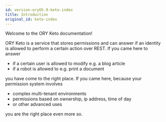 ```yaml
---
id: version-oryOS.9-keto-index
title: Introduction
original_id: keto-index
---
```


Welcome to the ORY Keto documentation!

ORY Keto is a service that stores permissions and can answer if an identity is allowed to perform a certain action over
REST. If you came here to answer

* if a certain user is allowed to modify e.g. a blog article
* if a robot is allowed to e.g. print a document

you have come to the right place. If you came here, because your permission system involves

* complex multi-tenant environments
* permissions based on ownership, ip address, time of day
* or other advanced uses

you are the right place even more so.